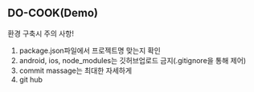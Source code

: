 ## DO-COOK(Demo)

환경 구축시 주의 사항!
1. package.json파일에서 프로젝트명 맞는지 확인
2. android, ios, node_modules는 깃허브업로드 금지(.gitignore을 통해 제어)
3. commit massage는 최대한 자세하게
4. git hub